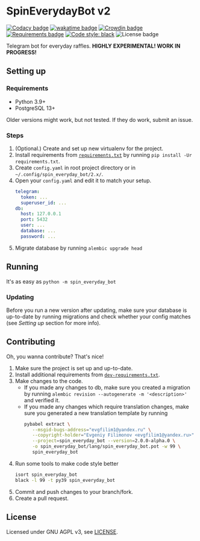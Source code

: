 # SpinEverydayBot v2
[![Codacy badge](https://app.codacy.com/project/badge/Grade/1f7e6b1eba5b42ccb9b3243f18db4f02)](https://www.codacy.com/gh/evgfilim1/spin_everyday_bot/dashboard)
[![wakatime badge](https://wakatime.com/badge/github/evgfilim1/spin_everyday_bot.svg)](https://wakatime.com/badge/github/evgfilim1/spin_everyday_bot)
[![Crowdin badge](https://badges.crowdin.net/spin_everyday_bot/localized.svg)](https://crowdin.com/project/spin_everyday_bot)
[![Requirements badge](https://requires.io/github/evgfilim1/spin_everyday_bot/requirements.svg?branch=v2-dev)](https://requires.io/github/evgfilim1/spin_everyday_bot/requirements/?branch=v2-dev)
[![Code style: black](https://img.shields.io/badge/code%20style-black-000000.svg)](https://github.com/psf/black)
![License badge](https://img.shields.io/github/license/evgfilim1/spin_everyday_bot)

Telegram bot for everyday raffles. **HIGHLY EXPERIMENTAL! WORK IN PROGRESS!**

## Setting up
### Requirements
- Python 3.9+
- PostgreSQL 13+

Older versions might work, but not tested. If they do work, submit an issue.

### Steps
1. (Optional.) Create and set up new virtualenv for the project.
1. Install requirements from [`requirements.txt`](requirements.txt) by running
   `pip install -Ur requirements.txt`.
1. Create `config.yaml` in root project directory or in `~/.config/spin_everyday_bot/2.x/`.
1. Open your `config.yaml` and edit it to match your setup.
   ```yaml
   telegram:
     token: ...
     superuser_id: ...
   db:
     host: 127.0.0.1
     port: 5432
     user: ...
     database: ...
     password: ...
   ```
1. Migrate database by running `alembic upgrade head`

## Running
It's as easy as `python -m spin_everyday_bot`

### Updating
Before you run a new version after updating, make sure your database is up-to-date by running
migrations and check whether your config matches (see _Setting up_ section for more info).

## Contributing
Oh, you wanna contribute? That's nice!

1. Make sure the project is set up and up-to-date.
1. Install additional requirements from [`dev-requirements.txt`](dev-requirements.txt).
1. Make changes to the code.
   - If you made any changes to db, make sure you created a migration by running
     `alembic revision --autogenerate -m '<description>'` and verified it.
   - If you made any changes which require translation changes, make sure you generated a new
     translation template by running 
     ```bash
     pybabel extract \
        --msgid-bugs-address="evgfilim1@yandex.ru" \
        --copyright-holder="Evgeniy Filimonov <evgfilim1@yandex.ru>" \
        --project=spin_everyday_bot --version=2.0.0-alpha.0 \
        -o spin_everyday_bot/lang/spin_everyday_bot.pot -w 99 \
        spin_everyday_bot
     ```
1. Run some tools to make code style better
   ```bash
   isort spin_everyday_bot
   black -l 99 -t py39 spin_everyday_bot
   ```
1. Commit and push changes to your branch/fork.
1. Create a pull request.

## License
Licensed under GNU AGPL v3, see [LICENSE](LICENSE).
